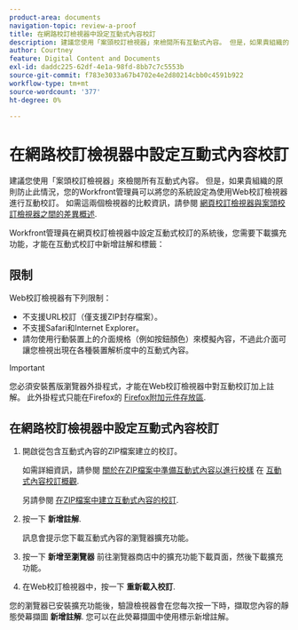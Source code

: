 ```yaml
---
product-area: documents
navigation-topic: review-a-proof
title: 在網路校訂檢視器中設定互動式內容校訂
description: 建議您使用「案頭校訂檢視器」來檢閱所有互動式內容。 但是，如果貴組織的原則防止此情況，您的Workfront管理員可以將您的系統設定為使用Web校訂檢視器進行互動校訂。 如需這兩個檢視器的比較資訊，請參閱網頁校訂檢視器與案頭校訂檢視器之間的差異概述。
author: Courtney
feature: Digital Content and Documents
exl-id: daddc225-62df-4e1a-98fd-8bb7c7c5553b
source-git-commit: f783e3033a67b4702e4e2d80214cbb0c4591b922
workflow-type: tm+mt
source-wordcount: '377'
ht-degree: 0%

---
```


# 在網路校訂檢視器中設定互動式內容校訂

建議您使用「案頭校訂檢視器」來檢閱所有互動式內容。 但是，如果貴組織的原則防止此情況，您的Workfront管理員可以將您的系統設定為使用Web校訂檢視器進行互動校訂。 如需這兩個檢視器的比較資訊，請參閱 [網頁校訂檢視器與案頭校訂檢視器之間的差異概述](../../../../review-and-approve-work/proofing/proofing-overview/understand-differences-between-web-viewer.md).

Workfront管理員在網頁校訂檢視器中設定互動式校訂的系統後，您需要下載擴充功能，才能在互動式校訂中新增註解和標籤：

## 限制

Web校訂檢視器有下列限制：

* 不支援URL校訂（僅支援ZIP封存檔案）。
* 不支援Safari和Internet Explorer。
* 請勿使用行動裝置上的介面規格（例如按鈕顏色）來模擬內容，不過此介面可讓您檢視出現在各種裝置解析度中的互動式內容。

>[!IMPORTANT]
>
>您必須安裝舊版瀏覽器外掛程式，才能在Web校訂檢視器中對互動校訂加上註解。 此外掛程式只能在Firefox的 [Firefox附加元件存放區](https://addons.mozilla.org/en-US/firefox/addon/proofhq-rich-media-review/).

## 在網路校訂檢視器中設定互動式內容校訂

1. 開啟從包含互動式內容的ZIP檔案建立的校訂。

   如需詳細資訊，請參閱 [關於在ZIP檔案中準備互動式內容以進行校樣](../../../../review-and-approve-work/proofing/proofing-overview/interactive-content-proofs.md#howtoprepareaninteractiveziparchive) 在 [互動式內容校訂概觀](../../../../review-and-approve-work/proofing/proofing-overview/interactive-content-proofs.md).

   另請參閱 [在ZIP檔案中建立互動式內容的校訂](../../../../review-and-approve-work/proofing/creating-proofs-within-workfront/generate-proof-interactive-content.md).

1. 按一下 **新增註解**.

   訊息會提示您下載互動式內容的瀏覽器擴充功能。

1. 按一下 **新增至瀏覽器** 前往瀏覽器商店中的擴充功能下載頁面，然後下載擴充功能。
1. 在Web校訂檢視器中，按一下 **重新載入校訂**.

您的瀏覽器已安裝擴充功能後，驗證檢視器會在您每次按一下時，擷取您內容的靜態熒幕擷圖 **新增註解**. 您可以在此熒幕擷圖中使用標示新增註解。

 
